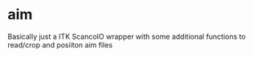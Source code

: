 # aim

Basically just a ITK ScancoIO wrapper with some additional functions to read/crop and posiiton aim files
